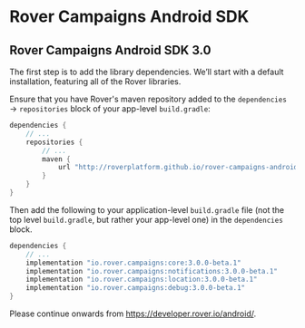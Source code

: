# Rover Campaigns Android SDK

## Rover Campaigns Android SDK 3.0

The first step is to add the library dependencies.  We’ll start with a default
installation, featuring all of the Rover libraries.

Ensure that you have Rover's maven repository added to the `dependencies` →
`repositories` block of your app-level `build.gradle`:

```groovy
dependencies {
    // ...
    repositories {
        // ...
        maven {
            url "http://roverplatform.github.io/rover-campaigns-android/maven"
        }
    }
}
```

Then add the following to your application-level `build.gradle` file (not the
top level `build.gradle`, but rather your app-level one) in the `dependencies`
block.
 
```groovy
dependencies {
    // ...
    implementation "io.rover.campaigns:core:3.0.0-beta.1"
    implementation "io.rover.campaigns:notifications:3.0.0-beta.1"
    implementation "io.rover.campaigns:location:3.0.0-beta.1"
    implementation "io.rover.campaigns:debug:3.0.0-beta.1"
}
```

Please continue onwards from https://developer.rover.io/android/.
